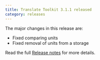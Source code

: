 ```yaml
---
title: Translate Toolkit 3.1.1 released
category: releases
---
```


The major changes in this release are:

- Fixed comparing units
- Fixed removal of units from a storage

Read the full [Release notes](http://docs.translatehouse.org/projects/translate-toolkit/en/latest/releases/3.1.1.html) for more details.
